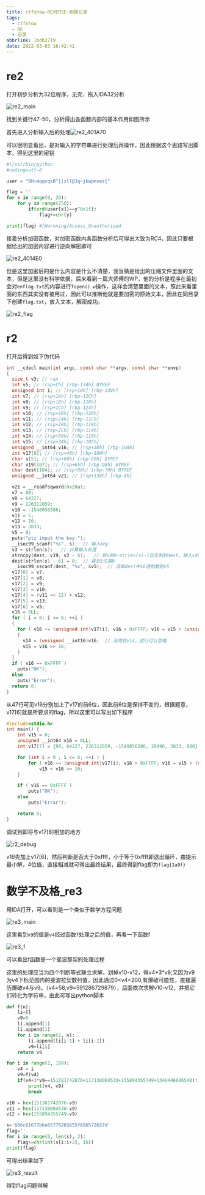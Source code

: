 ```yaml
---
title: ctfshow-REVERSE-刷题记录
tags:
  - ctfshow
  - RE
  - 记录
abbrlink: 1bdb2719
date: 2022-03-03 16:42:41
---
```


# re2

打开初步分析为32位程序，无壳，拖入IDA32分析

![re2_main](https://image.0error.net/20220303165744.png)

找到关键行47-50，分析得出各函数内部的基本作用如图所示

首先进入分析输入后的处理![re2_401A70](https://image.0error.net/20220303165942.png)

可以很明显看出，是对输入的字符串进行处理后再操作，因此根据这个思路写出脚本，得到这里的密钥

```python
#!/usr/bin/python
#coding=utf-8

user = "DH~mqqvqxB^||zll@Jq~jkwpmvez{"

flag = ''
for x in range(0, 29):
    for y in range(256):
        if(ord(user[x])==y^0x1f):
            flag+=chr(y)

print(flag) #[Warnning]Access_Unauthorized
```

接着分析加密函数，对加密函数内各函数分析后可得出大致为RC4，因此只要根据给出的加密内容进行逆向解密即可

![re2_4014E0](https://image.0error.net/20220303170741.png)

但是这里加密后的是什么内容是什么不清楚，我盲猜是给出的压缩文件里面的文本，但是这里没有科学依据，后来看到一篇大师傅的WP，他的分析是程序在最初会对`enflag.txt`的内容进行`fopen() w`操作，这样会清楚里面的文本，照此来看里面的东西其实没有被用过，因此可以推断他就是要加密的原始文本，因此在同目录下创建`flag.txt`，放入文本，解密成功。

![re2_flag](https://image.0error.net/20220303171146.png)

# r2

打开后得到如下伪代码

```c
int __cdecl main(int argc, const char **argv, const char **envp)
{
  size_t v3; // rax
  int v5; // [rsp+Ch] [rbp-134h] BYREF
  unsigned int i; // [rsp+10h] [rbp-130h]
  int v7; // [rsp+14h] [rbp-12Ch]
  int v8; // [rsp+18h] [rbp-128h]
  int v9; // [rsp+1Ch] [rbp-124h]
  int v10; // [rsp+20h] [rbp-120h]
  int v11; // [rsp+24h] [rbp-11Ch]
  int v12; // [rsp+28h] [rbp-118h]
  int v13; // [rsp+2Ch] [rbp-114h]
  int v14; // [rsp+30h] [rbp-110h]
  int v15; // [rsp+34h] [rbp-10Ch]
  unsigned __int64 v16; // [rsp+38h] [rbp-108h]
  int v17[8]; // [rsp+40h] [rbp-100h]
  char s[5]; // [rsp+60h] [rbp-E0h] BYREF
  char v19[107]; // [rsp+65h] [rbp-DBh] BYREF
  char dest[104]; // [rsp+D0h] [rbp-70h] BYREF
  unsigned __int64 v21; // [rsp+138h] [rbp-8h]

  v21 = __readfsqword(0x28u);
  v7 = 80;
  v8 = 64227;
  v9 = 226312059;
  v10 = -1540056586;
  v11 = 5;
  v12 = 16;
  v13 = 3833;
  v5 = 0;
  puts("plz input the key:");
  __isoc99_scanf("%s", s);	// 输入key
  v3 = strlen(s);	// 计算输入长度
  strncpy(dest, v19, v3 - 6);	// 将s的6~strlen(s)-1位复制到dest，输入s的长度不小于6
  dest[strlen(s) - 6] = 0;	// 最后1位置0
  __isoc99_sscanf(dest, "%x", &v5);	 // 读取dest中16进制数到v5
  v17[0] = v7;
  v17[1] = v8;
  v17[2] = v9;
  v17[3] = v10;
  v17[4] = (v11 << 12) + v12;
  v17[5] = v13;
  v17[6] = v5;
  v16 = 0LL;
  for ( i = 0; i <= 6; ++i )
  {
    for ( v16 += (unsigned int)v17[i]; v16 > 0xFFFF; v16 = v15 + (unsigned int)(unsigned __int16)v16 )// unsigned __int16只保留后4位
    {
      v14 = (unsigned __int16)v16;	// 没用到v14，这行可以忽略
      v15 = v16 >> 16;
    }
  }
  if ( v16 == 0xFFFF )
    puts("OK");
  else
    puts("Error");
  return 0;
}
```

从47行可见v16分别加上了v17的前6位，因此前6位是保持不变的，根据题意，v17[6]就是所要求的flag，所以这里可以写出如下程序

```c
#include<stdio.h>
int main() {
	int v15 = 0;
	unsigned __int64 v16 = 0LL;
	int v17[7] = {80, 64227, 226312059, -1540056586, 20496, 3833, 888};

	for (int i = 0 ; i <= 6; ++i ) {
		for ( v16 += (unsigned int)v17[i]; v16 > 0xFFFF; v16 = v15 + (unsigned int)(unsigned __int16)v16 )
			v15 = v16 >> 16;
	}

	if ( v16 == 0xFFFF )
		puts("OK");
	else
		puts("Error");

	return 0;
}
```

调试到即将与v17[6]相加的地方

![r2_debug](https://image.0error.net/img/2022/20220308150013.png)

v16先加上v17[6]，然后判断是否大于0xffff，小于等于0xffff即退出循环，由提示最小解，4位值，直接相减就可得出最终结果，最终得到flag即为`flag{1a9f}`

# 数学不及格_re3

用IDA打开，可以看到是一个类似于数学方程问题

![re3_main](https://image.0error.net/img/2022/20220315155940.png)

这里看到`v9`的值是`v4`经过函数`f`处理之后的值，再看一下函数f

![re3_f](https://image.0error.net/img/2022/20220315160104.png)

可以看出f函数是一个斐波那契的处理过程

这里的处理应当为四个判断等式联立求解，划掉v10-v12，得v4+3*v9;又因为v9为v4下标范围内的斐波拉契数列值，因此通过0<v4<200,有爆破可能性，直接遍历爆破v4与v9。（v4=58,v9=591286729879），后面依次求解v10-v12，并把它们转化为字符串，由此可写出python脚本

```python
def f(n):
    li=[]
    v9=0
    li.append(1)
    li.append(1)
    for i in range(2, n):
        li.append(li[i-1] + li[i-2])
        v9=li[i]
    return v9

for i in range(1, 199):
    v4 = i
    v9=f(v4)
    if(v4+3*v9==151381742876+117138004530+155894355749+1349446086540):
        print(v4, v9)
        break

v10 = hex(151381742876-v9)
v11 = hex(117138004530-v9)
v12 = hex(155894355749-v9)

s='666c61677b6e65776265655f686572657d'
flag=''
for i in range(0, len(s), 2):
    flag+=chr(int(s[i:i+2], 16))
print(flag)
```

可得出结果如下

![re3_result](https://image.0error.net/img/2022/20220315160345.png)

得到flag问题得解
